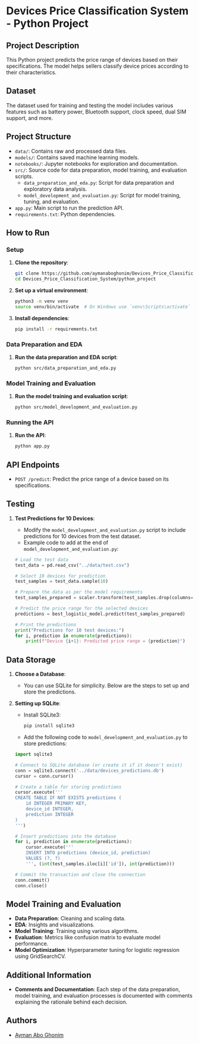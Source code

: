 # Devices Price Classification System - Python Project## Project DescriptionThis Python project predicts the price range of devices based on their specifications. The model helps sellers classify device prices according to their characteristics.## DatasetThe dataset used for training and testing the model includes various features such as battery power, Bluetooth support, clock speed, dual SIM support, and more.## Project Structure- `data/`: Contains raw and processed data files.- `models/`: Contains saved machine learning models.- `notebooks/`: Jupyter notebooks for exploration and documentation.- `src/`: Source code for data preparation, model training, and evaluation scripts.  - `data_preparation_and_eda.py`: Script for data preparation and exploratory data analysis.  - `model_development_and_evaluation.py`: Script for model training, tuning, and evaluation.- `app.py`: Main script to run the prediction API.- `requirements.txt`: Python dependencies.## How to Run### Setup1. **Clone the repository**:    ```bash    git clone https://github.com/aymanaboghonim/Devices_Price_Classification_System.git    cd Devices_Price_Classification_System/python_project    ```2. **Set up a virtual environment**:    ```bash    python3 -m venv venv    source venv/bin/activate  # On Windows use `venv\Scripts\activate`    ```3. **Install dependencies**:    ```bash    pip install -r requirements.txt    ```### Data Preparation and EDA1. **Run the data preparation and EDA script**:    ```bash    python src/data_preparation_and_eda.py    ```### Model Training and Evaluation1. **Run the model training and evaluation script**:    ```bash    python src/model_development_and_evaluation.py    ```### Running the API1. **Run the API**:    ```bash    python app.py    ```## API Endpoints- `POST /predict`: Predict the price range of a device based on its specifications.## Testing1. **Test Predictions for 10 Devices**:    - Modify the `model_development_and_evaluation.py` script to include predictions for 10 devices from the test dataset.    - Example code to add at the end of `model_development_and_evaluation.py`:    ```python    # Load the test data    test_data = pd.read_csv("../data/test.csv")    # Select 10 devices for prediction    test_samples = test_data.sample(10)    # Prepare the data as per the model requirements    test_samples_prepared = scaler.transform(test_samples.drop(columns=['id']))    # Predict the price range for the selected devices    predictions = best_logistic_model.predict(test_samples_prepared)    # Print the predictions    print("Predictions for 10 test devices:")    for i, prediction in enumerate(predictions):        print(f"Device {i+1}: Predicted price range = {prediction}")    ```## Data Storage1. **Choose a Database**:    - You can use SQLite for simplicity. Below are the steps to set up and store the predictions.2. **Setting up SQLite**:    - Install SQLite3:      ```bash      pip install sqlite3      ```    - Add the following code to `model_development_and_evaluation.py` to store predictions:    ```python    import sqlite3    # Connect to SQLite database (or create it if it doesn't exist)    conn = sqlite3.connect('../data/devices_predictions.db')    cursor = conn.cursor()    # Create a table for storing predictions    cursor.execute('''    CREATE TABLE IF NOT EXISTS predictions (        id INTEGER PRIMARY KEY,        device_id INTEGER,        prediction INTEGER    )    ''')    # Insert predictions into the database    for i, prediction in enumerate(predictions):        cursor.execute('''        INSERT INTO predictions (device_id, prediction)        VALUES (?, ?)        ''', (int(test_samples.iloc[i]['id']), int(prediction)))    # Commit the transaction and close the connection    conn.commit()    conn.close()    ```## Model Training and Evaluation- **Data Preparation**: Cleaning and scaling data.- **EDA**: Insights and visualizations.- **Model Training**: Training using various algorithms.- **Evaluation**: Metrics like confusion matrix to evaluate model performance.- **Model Optimization**: Hyperparameter tuning for logistic regression using GridSearchCV.## Additional Information- **Comments and Documentation**: Each step of the data preparation, model training, and evaluation processes is documented with comments explaining the rationale behind each decision.## Authors- [Ayman Abo Ghonim](https://github.com/aymanaboghonim)